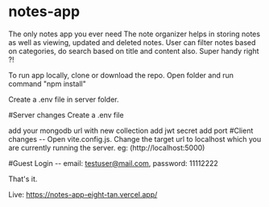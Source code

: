 # notes-app
The only notes app you ever need 
The note organizer helps in storing notes as well as viewing, updated and deleted notes. User can filter notes based on categories, do search based on title and content also. Super handy right ?!

To run app locally, clone or download the repo. Open folder and run command "npm install"

Create a .env file in server folder.

#Server changes Create a .env file

add your mongodb url with new collection
add jwt secret
add port
#Client changes -- Open vite.config.js. Change the target url to localhost which you are currently running the server. eg: (http://localhost:5000)

#Guest Login -- email: testuser@mail.com, password: 11112222

That's it.

Live: https://notes-app-eight-tan.vercel.app/
